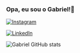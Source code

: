 ### Opa, eu sou o Gabriel!👋

[![Instagram](https://img.shields.io/badge/Instagram-E4405F?style=for-the-badge&logo=instagram&logoColor=white)](https://www.instagram.com/gabrielxl1)

[![LinkedIn](https://img.shields.io/badge/LinkedIn-0077B5?style=for-the-badge&logo=linkedin&logoColor=white)](https://www.linkedin.com/in/gabriel-mendon%C3%A7a-3613432b0)

![Gabriel GitHub stats](https://github-readme-stats.vercel.app/api?username=gabrielmendonca7&show_icons=true&theme=dark)



